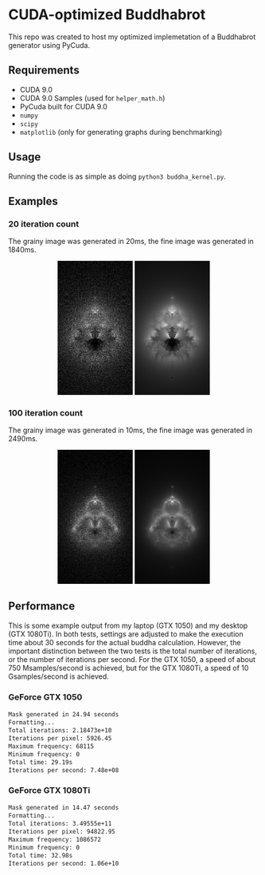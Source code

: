 # CUDA-optimized Buddhabrot

This repo was created to host my optimized implemetation of a Buddhabrot generator using PyCuda.

## Requirements

* CUDA 9.0
* CUDA 9.0 Samples (used for `helper_math.h`)
* PyCuda built for CUDA 9.0
* `numpy`
* `scipy`
* `matplotlib` (only for generating graphs during benchmarking)


## Usage

Running the code is as simple as doing `python3 buddha_kernel.py`.

## Examples

### 20 iteration count

The grainy image was generated in 20ms, the fine image was generated in 1840ms.

<p align="center">
	<img src="/images/example_grainy_20.png" width="30%" />
	<img src="/images/example_fine_20.png" width="30%" />
</p>

### 100 iteration count

The grainy image was generated in 10ms, the fine image was generated in 2490ms.

<p align="center">
	<img src="/images/example_grainy_100.png" width="30%" />
	<img src="/images/example_fine_100.png" width="30%" />
</p>

## Performance

This is some example output from my laptop (GTX 1050) and my desktop (GTX 1080Ti). In both tests, settings are adjusted to make the execution time about 30 seconds for the actual buddha calculation. However, the important distinction between the two tests is the total number of iterations, or the number of iterations per second. For the GTX 1050, a speed of about 750 Msamples/second is achieved, but for the GTX 1080Ti, a speed of 10 Gsamples/second is achieved. 

### GeForce GTX 1050 

	Mask generated in 24.94 seconds
	Formatting...
	Total iterations: 2.18473e+10
	Iterations per pixel: 5926.45
	Maximum frequency: 68115
	Minimum frequency: 0
	Total time: 29.19s
	Iterations per second: 7.48e+08

### GeForce GTX 1080Ti

	Mask generated in 14.47 seconds
	Formatting...
	Total iterations: 3.49555e+11
	Iterations per pixel: 94822.95
	Maximum frequency: 1086572
	Minimum frequency: 0
	Total time: 32.98s
	Iterations per second: 1.06e+10